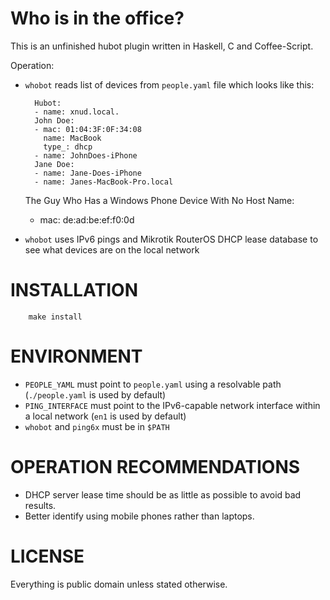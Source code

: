 Who is in the office?
====

This is an unfinished hubot plugin written in Haskell, C and Coffee-Script.

Operation:

* `whobot` reads list of devices from `people.yaml` file which looks like this:

        Hubot:
        - name: xnud.local.
        John Doe:
        - mac: 01:04:3F:0F:34:08
          name: MacBook
          type_: dhcp
        - name: JohnDoes-iPhone
        Jane Doe:
        - name: Jane-Does-iPhone
        - name: Janes-MacBook-Pro.local
	The Guy Who Has a Windows Phone Device With No Host Name:
	- mac: de:ad:be:ef:f0:0d
	
* `whobot` uses IPv6 pings and Mikrotik RouterOS DHCP lease database to see what devices are on the local network

INSTALLATION
===

        make install

ENVIRONMENT
===

* `PEOPLE_YAML` must point to `people.yaml` using a resolvable path (`./people.yaml` is used by default)
* `PING_INTERFACE` must point to the IPv6-capable network interface within a local network (`en1` is used by default)
* `whobot` and `ping6x` must be in `$PATH`

OPERATION RECOMMENDATIONS
===

* DHCP server lease time should be as little as possible to avoid bad results.
* Better identify using mobile phones rather than laptops.

LICENSE
===

Everything is public domain unless stated otherwise.
